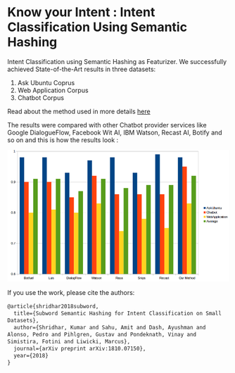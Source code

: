 # Know your Intent : Intent Classification Using Semantic Hashing

Intent Classification using Semantic Hashing as Featurizer. We successfully achieved State-of-the-Art results in three datasets: 
1. Ask Ubuntu Coprus
2. Web Application Corpus
3. Chatbot Corpus

Read about the method used in more details [here](https://medium.com/@shridhar743/know-your-intent-sota-results-in-intent-classification-8e1ca47f364c)

The results were compared with other Chatbot provider services like Google DialogueFlow, Facebook Wit AI, IBM Watson, Recast AI, Botify and so on and this is how the results look :


![Comparison Results Plot](./plots/results_Intent_Classification.png)

If you use the work, please cite the authors:

```
@article{shridhar2018subword,
  title={Subword Semantic Hashing for Intent Classification on Small Datasets},
  author={Shridhar, Kumar and Sahu, Amit and Dash, Ayushman and Alonso, Pedro and Pihlgren, Gustav and Pondeknath, Vinay and Simistira, Fotini and Liwicki, Marcus},
  journal={arXiv preprint arXiv:1810.07150},
  year={2018}
}
```

